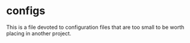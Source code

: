 # configs

This is a file devoted to configuration files that are too small to be worth placing in another project. 
